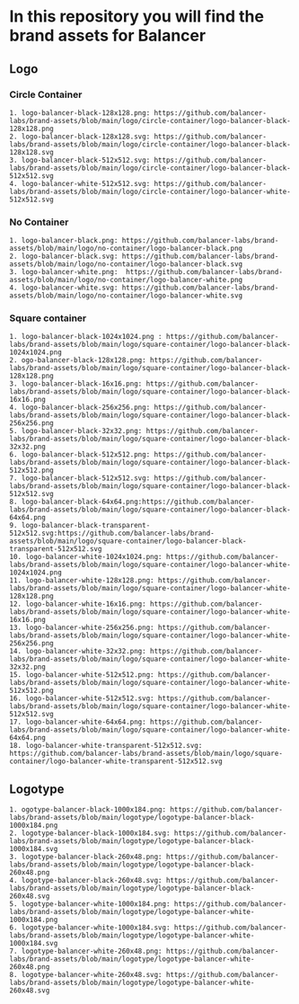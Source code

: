 # In this repository you will find the brand assets for Balancer

## Logo

### Circle Container

    1. logo-balancer-black-128x128.png: https://github.com/balancer-labs/brand-assets/blob/main/logo/circle-container/logo-balancer-black-128x128.png
    2. logo-balancer-black-128x128.svg: https://github.com/balancer-labs/brand-assets/blob/main/logo/circle-container/logo-balancer-black-128x128.svg
    3. logo-balancer-black-512x512.svg: https://github.com/balancer-labs/brand-assets/blob/main/logo/circle-container/logo-balancer-black-512x512.svg
    4. logo-balancer-white-512x512.svg: https://github.com/balancer-labs/brand-assets/blob/main/logo/circle-container/logo-balancer-white-512x512.svg

### No Container

    1. logo-balancer-black.png: https://github.com/balancer-labs/brand-assets/blob/main/logo/no-container/logo-balancer-black.png
    2. logo-balancer-black.svg: https://github.com/balancer-labs/brand-assets/blob/main/logo/no-container/logo-balancer-black.svg
    3. logo-balancer-white.png:  https://github.com/balancer-labs/brand-assets/blob/main/logo/no-container/logo-balancer-white.png
    4. logo-balancer-white.svg: https://github.com/balancer-labs/brand-assets/blob/main/logo/no-container/logo-balancer-white.svg

### Square container

    1. logo-balancer-black-1024x1024.png : https://github.com/balancer-labs/brand-assets/blob/main/logo/square-container/logo-balancer-black-1024x1024.png
    2. ogo-balancer-black-128x128.png: https://github.com/balancer-labs/brand-assets/blob/main/logo/square-container/logo-balancer-black-128x128.png
    3. logo-balancer-black-16x16.png: https://github.com/balancer-labs/brand-assets/blob/main/logo/square-container/logo-balancer-black-16x16.png
    4. logo-balancer-black-256x256.png: https://github.com/balancer-labs/brand-assets/blob/main/logo/square-container/logo-balancer-black-256x256.png
    5. logo-balancer-black-32x32.png: https://github.com/balancer-labs/brand-assets/blob/main/logo/square-container/logo-balancer-black-32x32.png
    6. logo-balancer-black-512x512.png: https://github.com/balancer-labs/brand-assets/blob/main/logo/square-container/logo-balancer-black-512x512.png
    7. logo-balancer-black-512x512.svg: https://github.com/balancer-labs/brand-assets/blob/main/logo/square-container/logo-balancer-black-512x512.svg
    8. logo-balancer-black-64x64.png:https://github.com/balancer-labs/brand-assets/blob/main/logo/square-container/logo-balancer-black-64x64.png
    9. logo-balancer-black-transparent-512x512.svg:https://github.com/balancer-labs/brand-assets/blob/main/logo/square-container/logo-balancer-black-transparent-512x512.svg
    10. logo-balancer-white-1024x1024.png: https://github.com/balancer-labs/brand-assets/blob/main/logo/square-container/logo-balancer-white-1024x1024.png
    11. logo-balancer-white-128x128.png: https://github.com/balancer-labs/brand-assets/blob/main/logo/square-container/logo-balancer-white-128x128.png
    12. logo-balancer-white-16x16.png: https://github.com/balancer-labs/brand-assets/blob/main/logo/square-container/logo-balancer-white-16x16.png
    13. logo-balancer-white-256x256.png: https://github.com/balancer-labs/brand-assets/blob/main/logo/square-container/logo-balancer-white-256x256.png
    14. logo-balancer-white-32x32.png: https://github.com/balancer-labs/brand-assets/blob/main/logo/square-container/logo-balancer-white-32x32.png
    15. logo-balancer-white-512x512.png: https://github.com/balancer-labs/brand-assets/blob/main/logo/square-container/logo-balancer-white-512x512.png
    16. logo-balancer-white-512x512.svg: https://github.com/balancer-labs/brand-assets/blob/main/logo/square-container/logo-balancer-white-512x512.svg
    17. logo-balancer-white-64x64.png: https://github.com/balancer-labs/brand-assets/blob/main/logo/square-container/logo-balancer-white-64x64.png
    18. logo-balancer-white-transparent-512x512.svg: https://github.com/balancer-labs/brand-assets/blob/main/logo/square-container/logo-balancer-white-transparent-512x512.svg

## Logotype

    1. ogotype-balancer-black-1000x184.png: https://github.com/balancer-labs/brand-assets/blob/main/logotype/logotype-balancer-black-1000x184.png
    2. logotype-balancer-black-1000x184.svg: https://github.com/balancer-labs/brand-assets/blob/main/logotype/logotype-balancer-black-1000x184.svg
    3. logotype-balancer-black-260x48.png: https://github.com/balancer-labs/brand-assets/blob/main/logotype/logotype-balancer-black-260x48.png
    4. logotype-balancer-black-260x48.svg: https://github.com/balancer-labs/brand-assets/blob/main/logotype/logotype-balancer-black-260x48.svg
    5. logotype-balancer-white-1000x184.png: https://github.com/balancer-labs/brand-assets/blob/main/logotype/logotype-balancer-white-1000x184.png
    6. logotype-balancer-white-1000x184.svg: https://github.com/balancer-labs/brand-assets/blob/main/logotype/logotype-balancer-white-1000x184.svg
    7. logotype-balancer-white-260x48.png: https://github.com/balancer-labs/brand-assets/blob/main/logotype/logotype-balancer-white-260x48.png
    8. logotype-balancer-white-260x48.svg: https://github.com/balancer-labs/brand-assets/blob/main/logotype/logotype-balancer-white-260x48.svg
